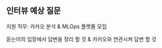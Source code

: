 ## 인터뷰 예상 질문

지원 직무: 카카오 분석 & MLOps 플랫폼 모집 


듣는이의 입장에서 답변을 정리 할 것 & 카카오와 연관시켜 답변 할 것       
<!--
## (예상) 기본 질문

- 자기소개    
=>   

- 해당 직무에 지원한 동기, 이유, 강점              
=>         

- 카카오에 와야 하는 이유 (충성심, 정보수집능력, 최신 뉴스)      
=>   

 

- 타사와 동시 합격했을때 어디를 갈것인지        
=>

- 5년이나 하고 석사로 졸업을 한 이유    
=>   

## (예상) 임원 질문
- 카카오톡의 강점 (경쟁사랑 비교)        
=>           

- 카카오톡의 현 상황     
=>   

## (예상) 인성 질문 

- 본인은 어떤 사람인지, 어떤 성격인지 (일반적인 / 개발자로써)       
=>


- 소통, 협업, 팀원간의 갈등시 대처     
=>          

- 힘들었던 경험이 어떤건지, 그리고 어떻게 해결했는지   
=>

- 같이 일하기 힘든 사람은 어떤 유형인지, 그런 사람과 어떻게 협업하는지       
=>

- 주변인들의 본인 평가     
=>


- 다툼이 발생 했을시 어떻게 해결할건지    
=>    

- 개발을 왜 하고 싶은지    
=>     

- 개발을 통해 무엇을 이루고 싶은지    
=>         

- 개발자로써의 목표     
=>          


## (예상) 자소서, CV 기반 질문
- 개발한 시스템 관련    
=>     

- 시스템의 강점     
=>

## (예상) 기술 질문
- 1차 인터뷰에서 추측을 하거나 답변을 못한 것들에 대해 정리 및 답변           
=>     

- Docker 관련    
=>     

- Airflow 관련    
=>      

- NoSQL 써본것이 있는지 질문    
=>      

- Hadoop eco system에 사용해본 것이 있는지 질문    
=> 

- 코딩 스타일    
=>    

- 머신러닝 관련 모델을 만들고 배포를 해본적이 있는지    
=>
-->
